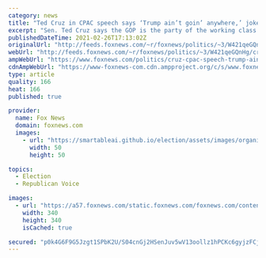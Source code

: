 ```yaml
---
category: news
title: "Ted Cruz in CPAC speech says ‘Trump ain’t goin’ anywhere,’ jokes about Cancun controversy"
excerpt: "Sen. Ted Cruz says the GOP is the party of the working class and vows that former President Trump will remain a power player in the Republican Party."
publishedDateTime: 2021-02-26T17:13:02Z
originalUrl: "http://feeds.foxnews.com/~r/foxnews/politics/~3/W421qeGQnHg/cruz-cpac-speech-trump-aint-goin-anywhere"
webUrl: "http://feeds.foxnews.com/~r/foxnews/politics/~3/W421qeGQnHg/cruz-cpac-speech-trump-aint-goin-anywhere"
ampWebUrl: "https://www.foxnews.com/politics/cruz-cpac-speech-trump-aint-goin-anywhere.amp"
cdnAmpWebUrl: "https://www-foxnews-com.cdn.ampproject.org/c/s/www.foxnews.com/politics/cruz-cpac-speech-trump-aint-goin-anywhere.amp"
type: article
quality: 166
heat: 166
published: true

provider:
  name: Fox News
  domain: foxnews.com
  images:
    - url: "https://smartableai.github.io/election/assets/images/organizations/foxnews.com-50x50.jpg"
      width: 50
      height: 50

topics:
  - Election
  - Republican Voice

images:
  - url: "https://a57.foxnews.com/static.foxnews.com/foxnews.com/content/uploads/2019/03/340/340/PaulSteinhauser.jpg?ve=1&tl=1"
    width: 340
    height: 340
    isCached: true

secured: "p0k4G6F9G5Jzgt1SPbK2U/S04cnGj2HSenJuv5wV13oollz1hPCKc6gyjzFCjRQxaFbpk35FSlFXVXQ9edpt87pMhpQCWJCiU9oS/5PclliLolxEAdn5KqvyrEZjjGW+POIfoSKKMiQvgQ1gzH2uAU/BjSStcZFbOJ8URDXMM2BNAXXqUGqlvTYlmxkgpW3iXcvLCE1dxTZJPAYw16rX93sqWsWhb8m3K+52MMXjEkS1AR/pxym+2XSKz7YP6tObvASnJImMFG1T/EQ9v2htvuYcl5hTdAzfhdmnrAd6D8t0L/HiHGELwLTbC6hSZgkLnGbu1sDgesfU6p9K7F/696WjoshLKyCqt2MihXJULvY=;07aew6pEuRxRQVQKCjxHSQ=="
---
```


